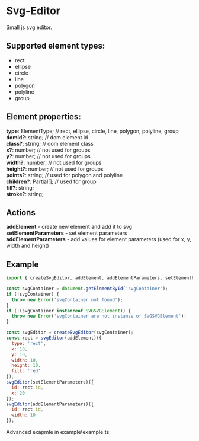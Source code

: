 # Svg-Editor
Small js svg editor.

## Supported element types:
* rect
* ellipse
* circle
* line
* polygon
* polyline
* group

## Element properties:
**type**: ElementType; // rect, ellipse, circle, line, polygon, polyline, group  
**domId?**: string; // dom element id  
**class?**: string; // dom element class  
**x?**: number; // not used for groups  
**y?**: number; // not used for groups  
**width?**: number; // not used for groups  
**height?**: number; // not used for groups  
**points?**: string; // used for polygon and polyline  
**children?**: Partial<Element>[]; // used for group  
**fill?**: string;  
**stroke?**: string;

## Actions
**addElement** - create new element and add it to svg  
**setElementParameters** - set element parameters  
**addElementParameters** - add values for element parameters (used for x, y, width and height)  

## Example
```javascript
import { createSvgEditor, addElement, addElementParameters, setElementParameters } from 'svg-editor';

const svgContainer = document.getElementById('svgContainer');
if (!svgContainer) {
  throw new Error('svgContainer not found');
}
if (!(svgContainer instanceof SVGSVGElement)) {
  throw new Error('svgContainer are not instanse of SVGSVGElement');
}

const svgEditor = createSvgEditor(svgContainer);
const rect = svgEditor(addElement)({
  type: 'rect',
  x: 10,
  y: 10,
  width: 10,
  height: 10,
  fill: 'red'
});
svgEditor(setElementParameters)({
  id: rect.id,
  x: 20
});
svgEditor(addElementParameters)({
  id: rect.id,
  width: 10
});
```
Advanced exapmle in example\example.ts
